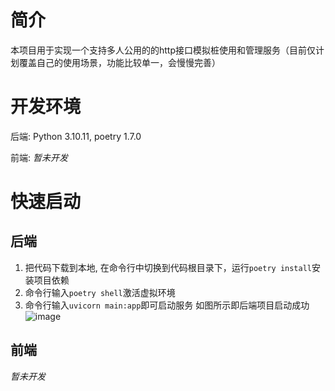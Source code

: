 # 简介
本项目用于实现一个支持多人公用的的http接口模拟桩使用和管理服务（目前仅计划覆盖自己的使用场景，功能比较单一，会慢慢完善）
# 开发环境
后端: Python 3.10.11, poetry 1.7.0

前端: _暂未开发_
# 快速启动
## 后端
1. 把代码下载到本地, 在命令行中切换到代码根目录下，运行`poetry install`安装项目依赖
2. 命令行输入`poetry shell`激活虚拟环境
3. 命令行输入`uvicorn main:app`即可启动服务
如图所示即后端项目启动成功
![image](https://github.com/zsbcn/easy_mock/assets/40849967/3255ddc0-8474-4cdf-bdcf-1e988c3f1ba1)

## 前端
_暂未开发_
